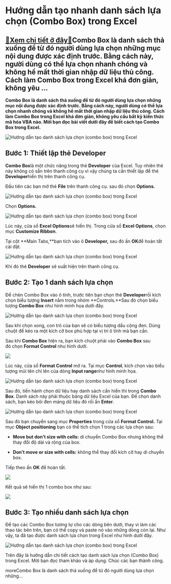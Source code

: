 Hướng dẫn tạo nhanh danh sách lựa chọn (Combo Box) trong Excel
==============================================================

[:gift:Xem chi tiết ở đây:gift:](https://hddtvn.com/huong-dan-tao-nhanh-danh-sach-lua-chon-combo-box-trong-excel/)Combo Box là danh sách thả xuống để từ đó người dùng lựa chọn những mục nội dung được xác định trước. Bằng cách này, người dùng có thể lựa chọn nhanh chóng và không hề mất thời gian nhập dữ liệu thủ công. Cách làm Combo Box trong Excel khá đơn giản, không yêu …
---------------------------------------------------------------------------------------------------------------------------------------------------------------------------------------------------------------------------------------------------------------------

**Combo Box là danh sách thả xuống để từ đó người dùng lựa chọn những mục nội dung được xác định trước. Bằng cách này, người dùng có thể lựa chọn nhanh chóng và không hề mất thời gian nhập dữ liệu thủ công. Cách làm Combo Box trong Excel khá đơn giản, không yêu cầu bất kỳ kiến thức mã hóa VBA nào. Mời bạn đọc bài viết dưới đây để biết cách tạo Combo Box trong Excel.**


![Hướng dẫn tạo danh sách lựa chọn (combo box) trong Excel](https://hddtvn.com/wp-content/uploads/2021/01/J24PUnU.png "Hướng dẫn tạo danh sách lựa chọn (combo box) trong Excel")


Bước 1: Thiết lập thẻ Developer
-------------------------------


**Combo Box**là một chức năng trong thẻ **Developer** của Excel. Tuy nhiên thẻ này không có sẵn trên thanh công cụ vì vậy chúng ta cần thiết lập để thẻ **Developer**hiển thị trên thanh công cụ.


Đầu tiên các bạn mở thẻ **File** trên thanh công cụ. sau đó chọn **Options.**


![Hướng dẫn tạo danh sách lựa chọn (combo box) trong Excel](https://hddtvn.com/wp-content/uploads/2021/01/xX9rGko.png "Hướng dẫn tạo danh sách lựa chọn (combo box) trong Excel")


Chọn **Options.**


![Hướng dẫn tạo danh sách lựa chọn (combo box) trong Excel](https://hddtvn.com/wp-content/uploads/2021/01/SgVuVug.png "Hướng dẫn tạo danh sách lựa chọn (combo box) trong Excel")


Lúc này, cửa sổ **Excel Options**sẽ hiển thị. Trong cửa sổ **Excel Options**, chọn mục **Customize Ribbon**.


Tại cột **Main Tabs,**bạn tích vào ô **Developer,** sau đó ấn **OK**để hoàn tất cài đặt.


![Hướng dẫn tạo danh sách lựa chọn (combo box) trong Excel](https://hddtvn.com/wp-content/uploads/2021/01/JcToM09.png "Hướng dẫn tạo danh sách lựa chọn (combo box) trong Excel")


Khi đó thẻ **Developer** sẽ xuất hiện trên thanh công cụ.


Bước 2: Tạo 1 danh sách lựa chọn
--------------------------------


Để chèn Combo Box vào ô tính, trước tiên bạn chọn thẻ **Developer**rồi kích chọn biểu tượng **Insert** nằm trong nhóm **Controls.**Sau đó chọn biểu tượng **Combo Box** như hình minh họa dưới đây.


![Hướng dẫn tạo danh sách lựa chọn (combo box) trong Excel](https://hddtvn.com/wp-content/uploads/2021/01/UMrbzjE.png "Hướng dẫn tạo danh sách lựa chọn (combo box) trong Excel")


Sau khi chọn xong, con trỏ của bạn sẽ có biểu tượng dấu cộng đen. Dùng chuột để kéo ra một kích cỡ box phù hợp tại vị trí ô tính mà bạn cần.


Sau khi **Combo Box** hiện ra, bạn kích chuột phải vào **Combo Box** sau đó chọn **Format Control** như hình dưới.


![](https://hddtvn.com/wp-content/uploads/2021/01/xS7V18w.png)


Lúc này, cửa sổ **Format Control** mở ra. Tại mục **Control**, kích chọn vào biểu tượng mũi tên chỉ lên của dòng **Input range**như hình minh họa.


![Hướng dẫn tạo danh sách lựa chọn (combo box) trong Excel](https://hddtvn.com/wp-content/uploads/2021/01/7pWyhi8.png "Hướng dẫn tạo danh sách lựa chọn (combo box) trong Excel")


Sau đó, tiến hành chọn dữ liệu hay danh sách cần hiển thi trong **Combo Box**. Danh sách này phải thuộc bảng dữ liệu Excel của bạn. Để chọn danh sách, bạn kéo bôi đen mảng dữ liệu đó rồi ấn **Enter**.


![Hướng dẫn tạo danh sách lựa chọn (combo box) trong Excel](https://hddtvn.com/wp-content/uploads/2021/01/qq6CtMz.png "Hướng dẫn tạo danh sách lựa chọn (combo box) trong Excel")


Sau đó bạn chuyển sang mục **Properties** trong cửa sổ **Format Control.** Tại mục **Object positioning** bạn có thể tích chọn 1 trong các lựa chọn sau:




* **Move but don’t size with cells:** di chuyển Combo Box nhưng không thể thay đổi độ dài và rộng của box.

* **Don’t move or size with cells:** không thể thay đổi kích cỡ hay di chuyển box.



Tiếp theo ấn **OK** để hoàn tất.


![](https://hddtvn.com/wp-content/uploads/2021/01/9wiTEis.png)


Kết quả sẽ hiển thị 1 combo box như sau:


![](https://hddtvn.com/wp-content/uploads/2021/01/J24PUnU.png)


Bước 3: Tạo nhiều danh sách lựa chọn
------------------------------------


Để tạo các Combo Box tương tự cho các dòng bên dưới, thay vì làm các thao tác bên trên, bạn có thể copy và paste nó vào những dòng còn lại. Như vậy, ta đã tạo được danh sách lựa chọn trong Excel như hình dưới đây.


![Hướng dẫn tạo danh sách lựa chọn (combo box) trong Excel](https://hddtvn.com/wp-content/uploads/2021/01/R2lSSb2.png "Hướng dẫn tạo danh sách lựa chọn (combo box) trong Excel")


Trên đây là hướng dẫn chi tiết cách tạo danh sách lựa chọn (Combo Box) trong Excel. Mời bạn đọc tham khảo và áp dụng. Chúc các bạn thành công.


moreCombo Box là danh sách thả xuống để từ đó người dùng lựa chọn những…

